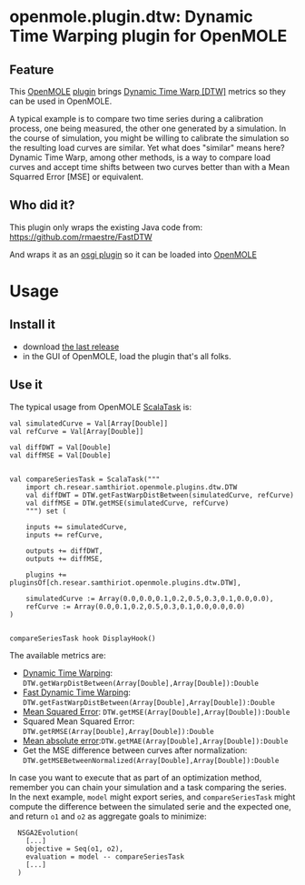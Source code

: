 # openmole.plugin.dtw: Dynamic Time Warping plugin for OpenMOLE

## Feature 

This [OpenMOLE](https://next.openmole.org/) [plugin](https://next.openmole.org/Plugin+Development.html) brings [Dynamic Time Warp [DTW]](https://en.wikipedia.org/wiki/Dynamic_time_warping) metrics so they can be used in OpenMOLE.

A typical example is to compare two time series during a calibration process, one being measured, the other one generated by a simulation. In the course of simulation, you might be willing to calibrate the simulation so the resulting load curves are similar. Yet what does "similar" means here? Dynamic Time Warp, among other methods, is a way to compare load curves and accept time shifts between two curves better than with a Mean Squarred Error [MSE] or equivalent. 

## Who did it? 

This plugin only wraps the existing Java code from: https://github.com/rmaestre/FastDTW

And wraps it as an [osgi plugin](https://en.wikipedia.org/wiki/OSGi) so it can be loaded into [OpenMOLE](https://next.openmole.org/) 

# Usage 

## Install it 

* download [the last release](./releases/latest)
* in the GUI of OpenMOLE, load the plugin
that's all folks.

## Use it  

The typical usage from OpenMOLE [ScalaTask](https://next.openmole.org/Scala.html) is:

```
val simulatedCurve = Val[Array[Double]]
val refCurve = Val[Array[Double]]

val diffDWT = Val[Double]
val diffMSE = Val[Double]


val compareSeriesTask = ScalaTask("""
    import ch.resear.samthiriot.openmole.plugins.dtw.DTW
    val diffDWT = DTW.getFastWarpDistBetween(simulatedCurve, refCurve)
    val diffMSE = DTW.getMSE(simulatedCurve, refCurve)
    """) set (
        
    inputs += simulatedCurve,
    inputs += refCurve,
    
    outputs += diffDWT,
    outputs += diffMSE,
    
    plugins += pluginsOf[ch.resear.samthiriot.openmole.plugins.dtw.DTW],
    
    simulatedCurve := Array(0.0,0.0,0.1,0.2,0.5,0.3,0.1,0.0,0.0),
    refCurve := Array(0.0,0.1,0.2,0.5,0.3,0.1,0.0,0.0,0.0)
)


compareSeriesTask hook DisplayHook()
```

The available metrics are:
* [Dynamic Time Warping](https://en.wikipedia.org/wiki/Dynamic_time_warping): `DTW.getWarpDistBetween(Array[Double],Array[Double]):Double`
* [Fast Dynamic Time Warping](https://en.wikipedia.org/wiki/Dynamic_time_warping): `DTW.getFastWarpDistBetween(Array[Double],Array[Double]):Double`
* [Mean Squared Error](https://en.wikipedia.org/wiki/Mean_squared_error): `DTW.getMSE(Array[Double],Array[Double]):Double`
* Squared Mean Squared Error: `DTW.getRMSE(Array[Double],Array[Double]):Double` 
* [Mean absolute error](https://en.wikipedia.org/wiki/Mean_absolute_error):`DTW.getMAE(Array[Double],Array[Double]):Double`
*  Get the MSE difference between curves after normalization: `DTW.getMSEBetweenNormalized(Array[Double],Array[Double]):Double`

In case you want to execute that as part of an optimization method, remember you can chain your simulation and a task comparing the series. In the next example, `model` might export series, and `compareSeriesTask` might compute the difference between the simulated serie and the expected one, and return `o1` and `o2` as aggregate goals to minimize:

```
  NSGA2Evolution(
    [...]
    objective = Seq(o1, o2), 
    evaluation = model -- compareSeriesTask
    [...]
  )
```

